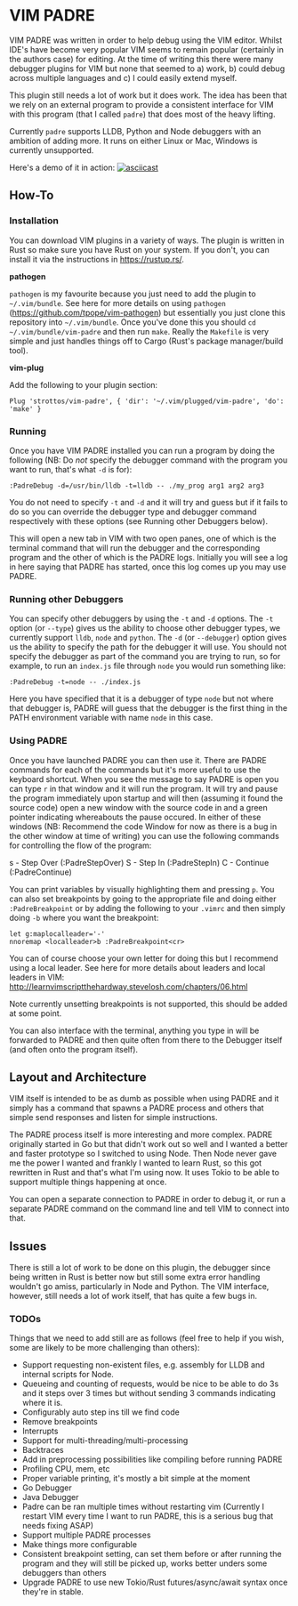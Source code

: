 # VIM PADRE

VIM PADRE was written in order to help debug using the VIM editor. Whilst IDE's have become very popular VIM seems to remain popular (certainly in the authors case) for editing. At the time of writing this there were many debugger plugins for VIM but none that seemed to a) work, b) could debug across multiple languages and c) I could easily extend myself.

This plugin still needs a lot of work but it does work. The idea has been that we rely on an external program to provide a consistent interface for VIM with this program (that I called `padre`) that does most of the heavy lifting.

Currently `padre` supports LLDB, Python and Node debuggers with an ambition of adding more. It runs on either Linux or Mac, Windows is currently unsupported.

Here's a demo of it in action:
[![asciicast](https://asciinema.org/a/zuJTb3Nxi5uR0ObIXOCJ0TGCU.svg)](https://asciinema.org/a/zuJTb3Nxi5uR0ObIXOCJ0TGCU)

## How-To

### Installation

You can download VIM plugins in a variety of ways. The plugin is written in Rust so make sure you have Rust on your system. If you don't, you can install it via the instructions in https://rustup.rs/.

**pathogen**

`pathogen` is my favourite because you just need to add the plugin to `~/.vim/bundle`. See here for more details on using `pathogen` (https://github.com/tpope/vim-pathogen) but essentially you just clone this repository into `~/.vim/bundle`. Once you've done this you should `cd ~/.vim/bundle/vim-padre` and then run `make`. Really the `Makefile` is very simple and just handles things off to Cargo (Rust's package manager/build tool). 

**vim-plug**

Add the following to your plugin section:

```vimscript
Plug 'strottos/vim-padre', { 'dir': '~/.vim/plugged/vim-padre', 'do': 'make' }
```

### Running

Once you have VIM PADRE installed you can run a program by doing the following (NB: Do *not* specify the debugger command with the program you want to run, that's what `-d` is for):

```
:PadreDebug -d=/usr/bin/lldb -t=lldb -- ./my_prog arg1 arg2 arg3
```

You do not need to specify `-t` and `-d` and it will try and guess but if it fails to do so you can override the debugger type and debugger command respectively with these options (see Running other Debuggers below).

This will open a new tab in VIM with two open panes, one of which is the terminal command that will run the debugger and the corresponding program and the other of which is the PADRE logs. Initially you will see a log in here saying that PADRE has started, once this log comes up you may use PADRE.

### Running other Debuggers

You can specify other debuggers by using the `-t` and `-d` options. The `-t` option (or `--type`) gives us the ability to choose other debugger types, we currently support `lldb`, `node` and `python`. The `-d` (or `--debugger`) option gives us the ability to specify the path for the debugger it will use. You should not specify the debugger as part of the command you are trying to run, so for example, to run an `index.js` file through `node` you would run something like:

```
:PadreDebug -t=node -- ./index.js
```

Here you have specified that it is a debugger of type `node` but not where that debugger is, PADRE will guess that the debugger is the first thing in the PATH environment variable with name `node` in this case.

### Using PADRE

Once you have launched PADRE you can then use it. There are PADRE commands for each of the commands but it's more useful to use the keyboard shortcut. When you see the message to say PADRE is open you can type `r` in that window and it will run the program. It will try and pause the program immediately upon startup and will then (assuming it found the source code) open a new window with the source code in and a green pointer indicating whereabouts the pause occured. In either of these windows (NB: Recommend the code Window for now as there is a bug in the other window at time of writing) you can use the following commands for controlling the flow of the program:

s - Step Over (:PadreStepOver)
S - Step In (:PadreStepIn)
C - Continue (:PadreContinue)

You can print variables by visually highlighting them and pressing `p`. You can also set breakpoints by going to the appropriate file and doing either `:PadreBreakpoint` or by adding the following to your `.vimrc` and then simply doing `-b` where you want the breakpoint:

```
let g:maplocalleader='-'
nnoremap <localleader>b :PadreBreakpoint<cr>
```

You can of course choose your own letter for doing this but I recommend using a local leader. See here for more details about leaders and local leaders in VIM: http://learnvimscriptthehardway.stevelosh.com/chapters/06.html

Note currently unsetting breakpoints is not supported, this should be added at some point.

You can also interface with the terminal, anything you type in will be forwarded to PADRE and then quite often from there to the Debugger itself (and often onto the program itself). 

## Layout and Architecture

VIM itself is intended to be as dumb as possible when using PADRE and it simply has a command that spawns a PADRE process and others that simple send responses and listen for simple instructions.

The PADRE process itself is more interesting and more complex. PADRE originally started in Go but that didn't work out so well and I wanted a better and faster prototype so I switched to using Node. Then Node never gave me the power I wanted and frankly I wanted to learn Rust, so this got rewritten in Rust and that's what I'm using now. It uses Tokio to be able to support multiple things happening at once.

You can open a separate connection to PADRE in order to debug it, or run a separate PADRE command on the command line and tell VIM to connect into that.

## Issues

There is still a lot of work to be done on this plugin, the debugger since being written in Rust is better now but still some extra error handling wouldn't go amiss, particularly in Node and Python. The VIM interface, however, still needs a lot of work itself, that has quite a few bugs in.

### TODOs

Things that we need to add still are as follows (feel free to help if you wish, some are likely to be more challenging than others):
- Support requesting non-existent files, e.g. assembly for LLDB and internal scripts for Node.
- Queueing and counting of requests, would be nice to be able to do 3s and it steps over 3 times but without sending 3 commands indicating where it is.
- Configurably auto step ins till we find code
- Remove breakpoints
- Interrupts
- Support for multi-threading/multi-processing
- Backtraces
- Add in preprocessing possibilities like compiling before running PADRE
- Profiling CPU, mem, etc
- Proper variable printing, it's mostly a bit simple at the moment
- Go Debugger
- Java Debugger
- Padre can be ran multiple times without restarting vim (Currently I restart VIM every time I want to run PADRE, this is a serious bug that needs fixing ASAP)
- Support multiple PADRE processes
- Make things more configurable
- Consistent breakpoint setting, can set them before or after running the program and they will still be picked up, works better unders some debuggers than others
- Upgrade PADRE to use new Tokio/Rust futures/async/await syntax once they're in stable.
